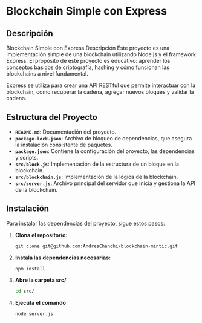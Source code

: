 # Blockchain Simple con Express

## Descripción

Blockchain Simple con Express Descripción
Este proyecto es una implementación simple de una blockchain utilizando Node.js y el framework Express. El propósito de este proyecto es educativo: aprender los conceptos básicos de criptografía, hashing y cómo funcionan las blockchains a nivel fundamental.

Express se utiliza para crear una API RESTful que permite interactuar con la blockchain, como recuperar la cadena, agregar nuevos bloques y validar la cadena.

## Estructura del Proyecto

- **`README.md`**: Documentación del proyecto.
- **`package-lock.json`**: Archivo de bloqueo de dependencias, que asegura la instalación consistente de paquetes.
- **`package.json`**: Contiene la configuración del proyecto, las dependencias y scripts.
- **`src/block.js`**: Implementación de la estructura de un bloque en la blockchain.
- **`src/blockchain.js`**: Implementación de la lógica de la blockchain.
- **`src/server.js`**: Archivo principal del servidor que inicia y gestiona la API de la blockchain.

## Instalación

Para instalar las dependencias del proyecto, sigue estos pasos:

1. **Clona el repositorio:**
   ```bash
   git clone git@github.com:AndresChanchi/blockchain-mintic.git
2. **Instala las dependencias necesarias:**
   ```bash
   npm install
3. **Abre la carpeta src/**
   ```bash
   cd src/
4. **Ejecuta el comando** 
   ```bash
   node server.js
